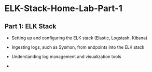 # ELK-Stack-Home-Lab-Part-1

<h2>Part 1: ELK Stack</h2>

- Setting up and configuring the ELK stack (Elastic, Logstash, Kibana)
- Ingesting logs, such as Sysmon, from endpoints into the ELK stack
- Understanding log management and visualization tools

- 
